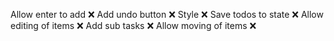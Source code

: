  Allow enter to add ❌
 Add undo button ❌
 Style ❌
 Save todos to state ❌
 Allow editing of items ❌
 Add sub tasks ❌
 Allow moving of items ❌